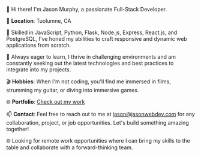 👋 Hi there! I'm Jason Murphy, a passionate Full-Stack Developer.

📍 **Location**: Tuolumne, CA

🚀 Skilled in JavaScript, Python, Flask, Node.js, Express, React.js, and PostgreSQL, I've honed my abilities to craft responsive and dynamic web applications from scratch.

🌱 Always eager to learn, I thrive in challenging environments and am constantly seeking out the latest technologies and best practices to integrate into my projects.

🎬 **Hobbies**: When I'm not coding, you'll find me immersed in films, strumming my guitar, or diving into immersive games.

🌐 **Portfolio**: [Check out my work](https://my-portfolio-js.vercel.app/)

📫 **Contact**: Feel free to reach out to me at [jason@jasonwebdev.com](mailto:jason@jasonwebdev.com) for any collaboration, project, or job opportunities. Let's build something amazing together!

🌐 Looking for remote work opportunities where I can bring my skills to the table and collaborate with a forward-thinking team.
